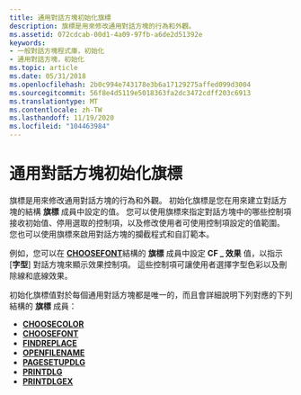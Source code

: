 ```yaml
---
title: 通用對話方塊初始化旗標
description: 旗標是用來修改通用對話方塊的行為和外觀。
ms.assetid: 072cdcab-00d1-4a09-97fb-a6de2d51392e
keywords:
- 一般對話方塊程式庫，初始化
- 通用對話方塊，初始化
ms.topic: article
ms.date: 05/31/2018
ms.openlocfilehash: 2b0c994e743178e3b6a17129275affed099d3004
ms.sourcegitcommit: 56f8e4d5119e5018363fa2dc3472cdff203c6913
ms.translationtype: MT
ms.contentlocale: zh-TW
ms.lasthandoff: 11/19/2020
ms.locfileid: "104463984"
---
```

# <a name="common-dialog-box-initialization-flags"></a>通用對話方塊初始化旗標

旗標是用來修改通用對話方塊的行為和外觀。 初始化旗標是您在用來建立對話方塊的結構 **旗標** 成員中設定的值。 您可以使用旗標來指定對話方塊中的哪些控制項接收初始值、停用選取的控制項，以及修改使用者可使用控制項設定的值範圍。 您也可以使用旗標來啟用對話方塊的攔截程式和自訂範本。

例如，您可以在 [**CHOOSEFONT**](/windows/win32/api/commdlg/ns-commdlg-choosefonta)結構的 **旗標** 成員中設定 **CF \_ 效果** 值，以指示 [**字型**] 對話方塊來顯示效果控制項。 這些控制項可讓使用者選擇字型色彩以及刪除線和底線效果。

初始化旗標值對於每個通用對話方塊都是唯一的，而且會詳細說明下列對應的下列結構的 **旗標** 成員：

-   [**CHOOSECOLOR**](/windows/win32/api/commdlg/ns-commdlg-choosecolora-r1)
-   [**CHOOSEFONT**](/windows/win32/api/commdlg/ns-commdlg-choosefonta)
-   [**FINDREPLACE**](/windows/win32/api/commdlg/ns-commdlg-findreplacea)
-   [**OPENFILENAME**](/windows/win32/api/commdlg/ns-commdlg-openfilenamea)
-   [**PAGESETUPDLG**](/windows/win32/api/commdlg/ns-commdlg-pagesetupdlga)
-   [**PRINTDLG**](/windows/win32/api/commdlg/ns-commdlg-printdlga)
-   [**PRINTDLGEX**](/windows/win32/api/commdlg/ns-commdlg-printdlgexa)

 

 




